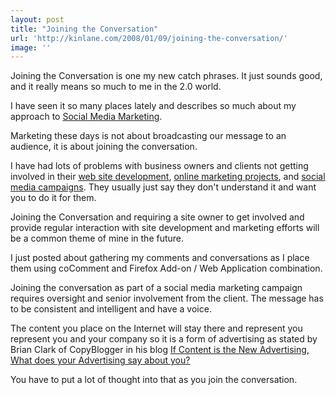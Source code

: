```yaml
---
layout: post
title: "Joining the Conversation"
url: 'http://kinlane.com/2008/01/09/joining-the-conversation/'
image: ''
---
```


Joining the Conversation is one my new catch phrases. It just sounds good, and it really means so much to me in the 2.0 world.

I have seen it so many places lately and describes so much about my approach to [Social Media Marketing][1].

Marketing these days is not about broadcasting our message to an audience, it is about joining the conversation.

I have had lots of problems with business owners and clients not getting involved in their [web site development][2], [online marketing projects][3], and [social media campaigns][3]. They usually just say they don't understand it and want you to do it for them.

Joining the Conversation and requiring a site owner to get involved and provide regular interaction with site development and marketing efforts will be a common theme of mine in the future.

I just posted about gathering my comments and conversations as I place them using coComment and Firefox Add-on / Web Application combination.

Joining the conversation as part of a social media marketing campaign requires oversight and senior involvement from the client. The message has to be consistent and intelligent and have a voice.

The content you place on the Internet will stay there and represent you represent you and your company so it is a form of advertising as stated by Brian Clark of CopyBlogger in his blog [If Content is the New Advertising, What does your Advertising say about you?][4]

You have to put a lot of thought into that as you join the conversation.

   [1]: http://www.socialmediasquad.com
   [2]: http://www.originalwebsolutions.com
   [3]: http://www.oregonlocalsearch.com
   [4]: http://www.copyblogger.com/content-is-advertising/
